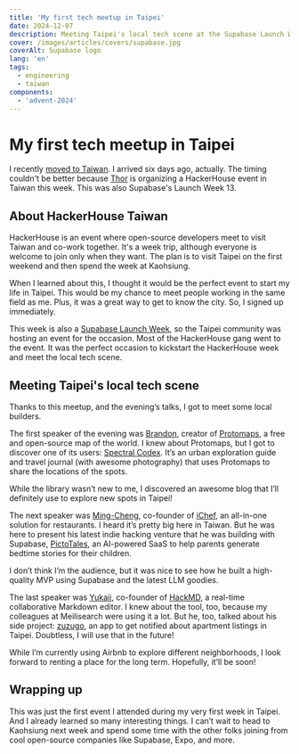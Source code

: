 ```yaml
---
title: 'My first tech meetup in Taipei'
date: 2024-12-07
description: Meeting Taipei's local tech scene at the Supabase Launch Week community event.
cover: /images/articles/covers/supabase.jpg
coverAlt: Supabase logo
lang: 'en'
tags:
  - engineering
  - taiwan
components:
  - 'advent-2024'
---
```


# My first tech meetup in Taipei

I recently [moved to Taiwan](/blog/where-attention-leads/). I arrived six days ago, actually. The timing couldn't be better because [Thor](https://x.com/thorwebdev) is organizing a HackerHouse event in Taiwan this week. This was also Supabase's Launch Week 13.

## About HackerHouse Taiwan

HackerHouse is an event where open-source developers meet to visit Taiwan and co-work together. It's a week trip, although everyone is welcome to join only when they want. The plan is to visit Taipei on the first weekend and then spend the week at Kaohsiung.

When I learned about this, I thought it would be the perfect event to start my life in Taipei. This would be my chance to meet people working in the same field as me. Plus, it was a great way to get to know the city. So, I signed up immediately.

This week is also a [Supabase Launch Week](https://supabase.com/launch-week), so the Taipei community was hosting an event for the occasion. Most of the HackerHouse gang went to the event. It was the perfect occasion to kickstart the HackerHouse week and meet the local tech scene.

## Meeting Taipei's local tech scene

Thanks to this meetup, and the evening’s talks, I got to meet some local builders.

The first speaker of the evening was [Brandon](https://x.com/bdon), creator of [Protomaps](https://protomaps.com/), a free and open-source map of the world. I knew about Protomaps, but I got to discover one of its users: [Spectral Codex](https://spectralcodex.com/). It’s an urban exploration guide and travel journal (with awesome photography) that uses Protomaps to share the locations of the spots.

While the library wasn’t new to me, I discovered an awesome blog that I’ll definitely use to explore new spots in Taipei!

The next speaker was [Ming-Cheng](https://x.com/MemorysaverMFA), co-founder of [iChef](https://www.ichefpos.com/), an all-in-one solution for restaurants. I heard it’s pretty big here in Taiwan. But he was here to present his latest indie hacking venture that he was building with Supabase, [PictoTales](https://pictotales.love), an AI-powered SaaS to help parents generate bedtime stories for their children.

I don’t think I’m the audience, but it was nice to see how he built a high-quality MVP using Supabase and the latest LLM goodies.

The last speaker was [Yukaii](https://github.com/yukaii), co-founder of [HackMD](https://hackmd.io/), a real-time collaborative Markdown editor. I knew about the tool, too, because my colleagues at Meilisearch were using it a lot. But he, too, talked about his side project: [zuzugo](https://github.com/yukaii/zuzugo), an app to get notified about apartment listings in Taipei. Doubtless, I will use that in the future!

While I’m currently using Airbnb to explore different neighborhoods, I look forward to renting a place for the long term. Hopefully, it’ll be soon!

## Wrapping up

This was just the first event I attended during my very first week in Taipei. And I already learned so many interesting things. I can’t wait to head to Kaohsiung next week and spend some time with the other folks joining from cool open-source companies like Supabase, Expo, and more.
